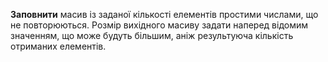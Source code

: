 **Заповнити**
 масив із заданої кількості елементів простими числами, що не повторюються.  Розмір вихідного масиву задати наперед відомим значенням, що може будуть більшим, аніж результуюча кількість отриманих елементів.
